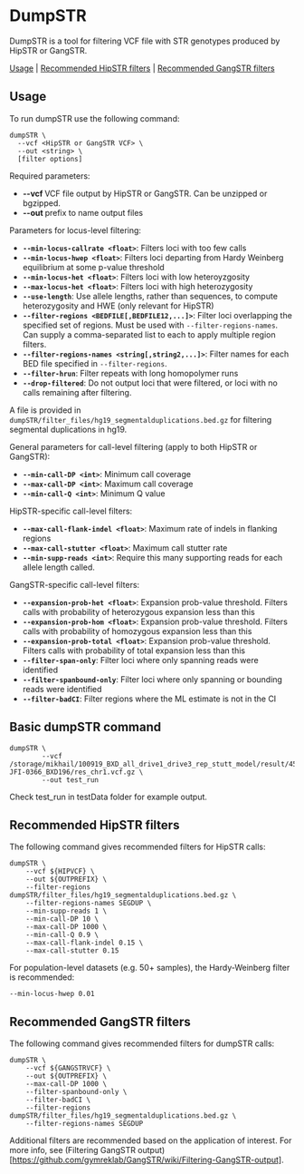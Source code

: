 # DumpSTR

DumpSTR is a tool for filtering VCF file with STR genotypes produced by HipSTR or GangSTR.

[Usage](#usage) | [Recommended HipSTR filters](#hipstr) | [Recommended GangSTR filters](#gangstr)


<a name="usage"></a>
## Usage
To run dumpSTR use the following command:
```
dumpSTR \
  --vcf <HipSTR or GangSTR VCF> \
  --out <string> \
  [filter options]
```

Required parameters:
* **--vcf <GangSTR or HipSTR VCF>** VCF file output by HipSTR or GangSTR. Can be unzipped or bgzipped.
* **--out <string>** prefix to name output files

Parameters for locus-level filtering:
* **`--min-locus-callrate <float>`**: Filters loci with too few calls
* **`--min-locus-hwep <float>`**: Filters loci departing from Hardy Weinberg equilibrium at some p-value threshold
* **`--min-locus-het <float>`**: Filters loci with low heteroyzgosity
* **`--max-locus-het <float>`**: Filters loci with high heterozygosity
* **`--use-length`**: Use allele lengths, rather than sequences, to compute heterozygosity and HWE (only relevant for HipSTR)
* **`--filter-regions <BEDFILE[,BEDFILE12,...]>`**: Filter loci overlapping the specified set of regions. Must be used with `--filter-regions-names`. Can supply a comma-separated list to each to apply multiple region filters.
* **`--filter-regions-names <string[,string2,...]>`**: Filter names for each BED file specified in `--filter-regions`.
* **`--filter-hrun`**: Filter repeats with long homopolymer runs
* **`--drop-filtered`**: Do not output loci that were filtered, or loci with no calls remaining after filtering.

A file is provided in `dumpSTR/filter_files/hg19_segmentalduplications.bed.gz` for filtering segmental duplications in hg19.

General parameters for call-level filtering (apply to both HipSTR or GangSTR):
* **`--min-call-DP <int>`**: Minimum call coverage
* **`--max-call-DP <int>`**: Maximum call coverage
* **`--min-call-Q <int>`**: Minimum Q value

HipSTR-specific call-level filters:
* **`--max-call-flank-indel <float>`**: Maximum rate of indels in flanking regions
* **`--max-call-stutter <float>`**: Maximum call stutter rate
* **`--min-supp-reads <int>`**: Require this many supporting reads for each allele length called.

GangSTR-specific call-level filters:
* **`--expansion-prob-het <float>`**: Expansion prob-value threshold. Filters calls with probability of heterozygous expansion less than this
* **`--expansion-prob-hom <float>`**: Expansion prob-value threshold. Filters calls with probability of homozygous expansion less than this
* **`--expansion-prob-total <float>`**: Expansion prob-value threshold. Filters calls with probability of total expansion less than this
* **`--filter-span-only`**: Filter loci where only spanning reads were identified
* **`--filter-spanbound-only`**: Filter loci where only spanning or bounding reads were identified
* **`--filter-badCI`**: Filter regions where the ML estimate is not in the CI

## Basic dumpSTR command 

```
dumpSTR \
        --vcf /storage/mikhail/100919_BXD_all_drive1_drive3_rep_stutt_model/result/4512-JFI-0366_BXD196/res_chr1.vcf.gz \
        --out test_run
```

Check test_run in testData folder for example output. 

<a name="hipstr"></a>
## Recommended HipSTR filters

The following command gives recommended filters for HipSTR calls:

```
dumpSTR \
    --vcf ${HIPVCF} \
    --out ${OUTPREFIX} \
    --filter-regions dumpSTR/filter_files/hg19_segmentalduplications.bed.gz \
    --filter-regions-names SEGDUP \
    --min-supp-reads 1 \
    --min-call-DP 10 \
    --max-call-DP 1000 \
    --min-call-Q 0.9 \
    --max-call-flank-indel 0.15 \
    --max-call-stutter 0.15
```

For population-level datasets (e.g. 50+ samples), the Hardy-Weinberg filter is recommended:
```
--min-locus-hwep 0.01
```

<a name="gangstr"></a>
## Recommended GangSTR filters

The following command gives recommended filters for dumpSTR calls:

```
dumpSTR \
    --vcf ${GANGSTRVCF} \
    --out ${OUTPREFIX} \
    --max-call-DP 1000 \
    --filter-spanbound-only \
    --filter-badCI \
    --filter-regions dumpSTR/filter_files/hg19_segmentalduplications.bed.gz \
    --filter-regions-names SEGDUP
```

Additional filters are recommended based on the application of interest. For more info, see (Filtering GangSTR output)[https://github.com/gymreklab/GangSTR/wiki/Filtering-GangSTR-output].

